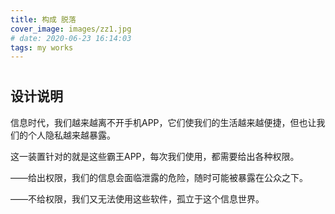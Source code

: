 ```yaml
---
title: 构成 脱落
cover_image: images/zz1.jpg
# date: 2020-06-23 16:14:03
tags: my works
---
```

#     

## 设计说明

 信息时代，我们越来越离不开手机APP，它们使我们的生活越来越便捷，但也让我们的个人隐私越来越暴露。

 这一装置针对的就是这些霸王APP，每次我们使用，都需要给出各种权限。

 ——给出权限，我们的信息会面临泄露的危险，随时可能被暴露在公众之下。

 ——不给权限，我们又无法使用这些软件，孤立于这个信息世界。